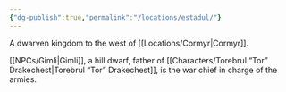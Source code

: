 ```yaml
---
{"dg-publish":true,"permalink":"/locations/estadul/"}
---
```


A dwarven kingdom to the west of [[Locations/Cormyr\|Cormyr]].

[[NPCs/Gimli\|Gimli]], a hill dwarf, father of [[Characters/Torebrul “Tor” Drakechest\|Torebrul “Tor” Drakechest]], is the war chief in charge of the armies.
